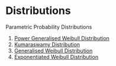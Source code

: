 # Distributions
 Parametric Probability Distributions
 1. [Power Generalised Weibull Distribution](https://rpubs.com/FJRubio/PGW)
 2. [Kumaraswamy Distribution](https://rpubs.com/FJRubio/KUMA)
 3. [Generalised Weibull Distribution](https://rpubs.com/FJRubio/GWD)
 4. [Exponentiated Weibull Distribution](https://rpubs.com/FJRubio/EWD)
